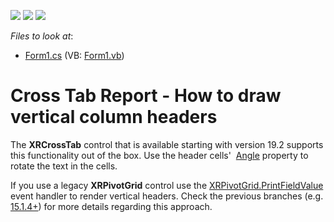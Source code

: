 <!-- default badges list -->
![](https://img.shields.io/endpoint?url=https://codecentral.devexpress.com/api/v1/VersionRange/128605321/19.2.2%2B)
[![](https://img.shields.io/badge/Open_in_DevExpress_Support_Center-FF7200?style=flat-square&logo=DevExpress&logoColor=white)](https://supportcenter.devexpress.com/ticket/details/T226849)
[![](https://img.shields.io/badge/📖_How_to_use_DevExpress_Examples-e9f6fc?style=flat-square)](https://docs.devexpress.com/GeneralInformation/403183)
<!-- default badges end -->
*Files to look at*:

* [Form1.cs](./CS/Form1.cs) (VB: [Form1.vb](./VB/Form1.vb))

# Cross Tab Report - How to draw vertical column headers

The **XRCrossTab** control that is available starting with version 19.2 supports this functionality out of the box. Use the header cells'  [Angle](https://docs.devexpress.com/XtraReports/DevExpress.XtraReports.UI.CrossTab.XRCrossTabCell.Angle?v=19.2) property to rotate the text in the cells.

If you use a legacy **XRPivotGrid** control use the [XRPivotGrid.PrintFieldValue](https://documentation.devexpress.com/) event handler to render vertical headers. Check the previous branches (e.g. [15.1.4+](https://github.com/DevExpress-Examples/Reporting_xrpivotgrid-how-to-draw-vertical-column-headers-t226849/tree/15.1.4+)) for more details regarding this approach.

